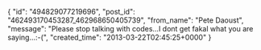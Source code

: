  {
   "id": "494829077219696",
   "post_id": "462493170453287_462968650405739",
   "from_name": "Pete Daoust",
   "message": "Please stop talking with codes...I dont get fakal what you are saying...:-(",
   "created_time": "2013-03-22T02:45:25+0000"
 }
